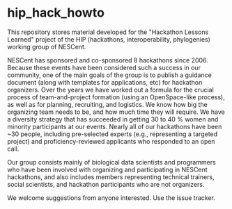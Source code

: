 # hip_hack_howto

This repository stores material developed for the "Hackathon Lessons Learned" project of the HIP (hackathons, interoperability, phylogenies) working group of NESCent.  

NESCent has sponsored and co-sponsored 8 hackathons since 2006.  Because these events have been considered such a success in our community, one of the main goals of the group is to publish a guidance document (along with templates for applications, etc) for hackathon organizers.  Over the years we have worked out a formula for the crucial process of team-and-project formation (using an OpenSpace-like process), as well as for planning, recruiting, and logistics.  We know how big the organizing team needs to be, and how much time they will require.  We have a diversity strategy that has succeeded in getting 30 to 40 % women and minority participants at our events.  Nearly all of our hackathons have been ~30 people, including pre-selected experts (e.g., representing a targeted project) and proficiency-reviewed applicants who responded to an open call.  
 
Our group consists mainly of biological data scientists and programmers who have been involved with organizing and participating in NESCent hackathons, and also includes members representing technical trainers, social scientists, and hackathon participants who are not organizers.

We welcome suggestions from anyone interested.  Use the issue tracker.  
